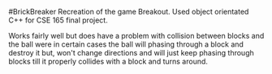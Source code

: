 #BrickBreaker
Recreation of the game Breakout.
Used object orientated C++ for CSE 165 final project.

Works fairly well but does have a problem with collision between blocks and the ball were in certain cases the ball will phasing through a block and destroy it but, won't change directions and will just keep phasing through blocks till it properly collides with a block and turns around.
